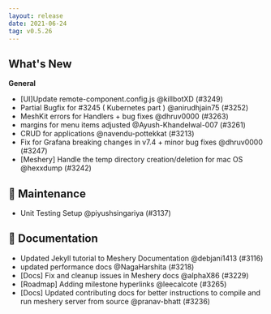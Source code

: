 ```yaml
---
layout: release
date: 2021-06-24
tag: v0.5.26
---
```


## What's New
**General**
- [UI]Update remote-component.config.js @killbotXD (#3249)
- Partial Bugfix for #3245 ( Kubernetes part ) @anirudhjain75 (#3252)
- MeshKit errors for Handlers + bug fixes @dhruv0000 (#3263)
- margins for menu items adjusted @Ayush-Khandelwal-007 (#3261)
- CRUD for applications @navendu-pottekkat (#3213)
- Fix for Grafana breaking changes in v7.4 + minor bug fixes  @dhruv0000 (#3247)
- [Meshery] Handle the temp directory creation/deletion for mac OS @hexxdump (#3242)

## 🧰 Maintenance

- Unit Testing Setup @piyushsingariya (#3137)

## 📖 Documentation

- Updated Jekyll tutorial to Meshery Documentation @debjani1413 (#3116)
- updated performance docs @NagaHarshita (#3218)
- [Docs] Fix and cleanup issues in Meshery docs @alphaX86 (#3229)
- [Roadmap] Adding milestone hyperlinks @leecalcote (#3265)
- [Docs] Updated contributing docs for better instructions to compile and run meshery server from source @pranav-bhatt (#3236)
